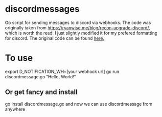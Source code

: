 # discordmessages
Go script for sending messages to discord via webhooks. The code was originally taken from <https://ryanwise.me/blog/recon-upgrade-discord/>, which is worth the read. I just slightly modified it for my prefered formatting for discord. 
The original code can be found [here.](https://github.com/leobeosab/hacks/blob/master/go/discordmessage/discordmessage.go)


# To use

export D_NOTIFICATION_WH=[your webhook url]
go run discordmessage.go "Hello, World!" 

## Or get fancy and install
go install discordmessage.go
and now we can use discordmessage from anywhere
